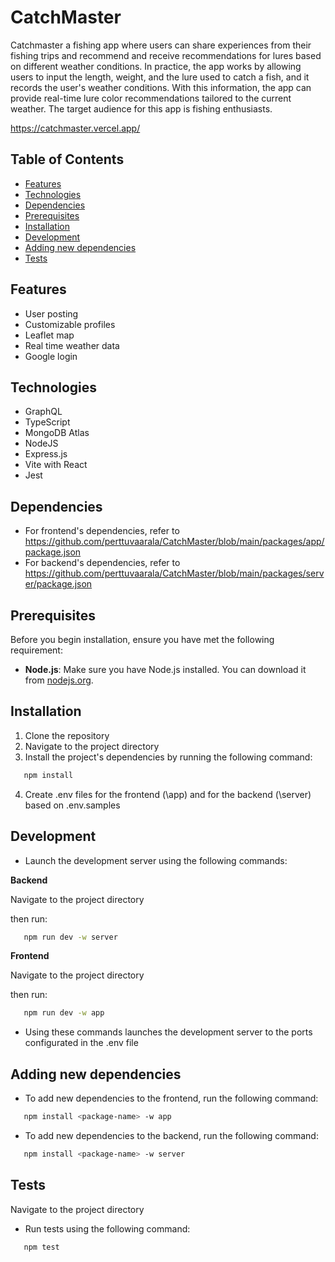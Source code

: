# CatchMaster

Catchmaster a fishing app where users can share experiences from their fishing trips and recommend and receive recommendations for lures based on different weather conditions.
In practice, the app works by allowing users to input the length, weight, and the lure used to catch a fish, and it records the user's weather conditions.
With this information, the app can provide real-time lure color recommendations tailored to the current weather. The target audience for this app is fishing enthusiasts.

https://catchmaster.vercel.app/

## Table of Contents

-   [Features](#features)
-   [Technologies](#technologies)
-   [Dependencies](#dependencies)
-   [Prerequisites](#prerequisites)
-   [Installation](#installation)
-   [Development](#development)
-   [Adding new dependencies](#adding-new-dependencies)
-   [Tests](#tests)

## Features

-   User posting
-   Customizable profiles
-   Leaflet map
-   Real time weather data
-   Google login

## Technologies

-   GraphQL
-   TypeScript
-   MongoDB Atlas
-   NodeJS
-   Express.js
-   Vite with React
-   Jest

## Dependencies

-   For frontend's dependencies, refer to https://github.com/perttuvaarala/CatchMaster/blob/main/packages/app/package.json
-   For backend's dependencies, refer to https://github.com/perttuvaarala/CatchMaster/blob/main/packages/server/package.json

## Prerequisites

Before you begin installation, ensure you have met the following requirement:

-   **Node.js**: Make sure you have Node.js installed. You can download it from [nodejs.org](https://nodejs.org/).

## Installation

1. Clone the repository
2. Navigate to the project directory
3. Install the project's dependencies by running the following command:

```bash
   npm install
```

4. Create .env files for the frontend (\app) and for the backend (\server) based on .env.samples

## Development

-   Launch the development server using the following commands:

**Backend**

Navigate to the project directory

then run:

```bash
   npm run dev -w server
```

**Frontend**

Navigate to the project directory

then run:

```bash
   npm run dev -w app
```

-   Using these commands launches the development server to the ports configurated in the .env file

## Adding new dependencies

-   To add new dependencies to the frontend, run the following command:

```bash
   npm install <package-name> -w app
```

-   To add new dependencies to the backend, run the following command:

```bash
   npm install <package-name> -w server
```

## Tests

Navigate to the project directory

-   Run tests using the following command:

```bash
   npm test
```
